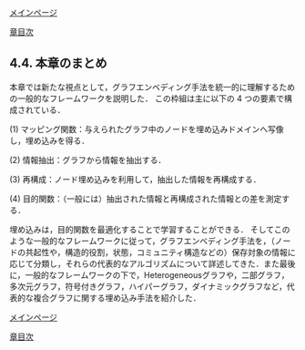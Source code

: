 [メインページ](../../index.markdown)

[章目次](./chap4.md)
## 4.4. 本章のまとめ

本章では新たな視点として，グラフエンベディング手法を統一的に理解するための一般的なフレームワークを説明した．
この枠組は主に以下の $4$ つの要素で構成されている．

(1) マッピング関数：与えられたグラフ中のノードを埋め込みドメインへ写像し，埋め込みを得る．

(2) 情報抽出：グラフから情報を抽出する．

(3) 再構成：ノード埋め込みを利用して，抽出した情報を再構成する．

(4) 目的関数：（一般には）抽出された情報と再構成された情報との差を測定する．

埋め込みは，目的関数を最適化することで学習することができる．
そしてこのような一般的なフレームワークに従って，グラフエンベディング手法を，（ノードの共起性や，構造的役割，状態，コミュニティ構造などの）保存対象の情報に応じて分類し，それらの代表的なアルゴリズムについて詳述してきた．また最後に，一般的なフレームワークの下で，Heterogeneousグラフや，二部グラフ，多次元グラフ，符号付きグラフ，ハイパーグラフ，ダイナミックグラフなど，代表的な複合グラフに関する埋め込み手法を紹介した．


[メインページ](../../index.markdown)

[章目次](./chap4.md)
